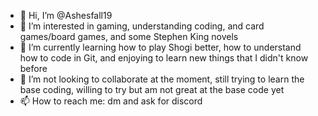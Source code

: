 - 👋 Hi, I’m @Ashesfall19
- 👀 I’m interested in gaming, understanding coding, and card games/board games, and some Stephen King novels
- 🌱 I’m currently learning how to play Shogi better, how to understand how to code in Git, and enjoying to learn new things that I didn't know before
- 💞️ I’m not looking to collaborate at the moment, still trying to learn the base coding, willing to try but am not great at the base code yet
- 📫 How to reach me: dm and ask for discord

<!---
Ashesfall19/Ashesfall19 is a ✨ special ✨ repository because its `README.md` (this file) appears on your GitHub profile.
You can click the Preview link to take a look at your changes.
--->
